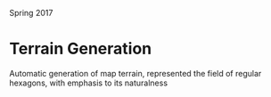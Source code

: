 Spring 2017

# Terrain Generation
Automatic generation of map terrain, represented the field of regular hexagons, with emphasis to its naturalness
